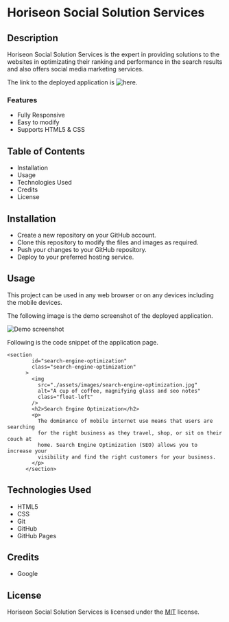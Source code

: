 # Horiseon Social Solution Services

## Description

Horiseon Social Solution Services is the expert in providing solutions to the websites in optimizating their ranking and performance in the search results and also offers social media marketing services.

The link to the deployed application is ![here](https://shwethareddy0.github.io/Horiseon-Code-Refactor/).

### Features

- Fully Responsive
- Easy to modify
- Supports HTML5 & CSS

## Table of Contents

- Installation
- Usage
- Technologies Used
- Credits
- License

## Installation

- Create a new repository on your GitHub account.
- Clone this repository to modify the files and images as required.
- Push your changes to your GitHub repository.
- Deploy to your preferred hosting service.

## Usage

This project can be used in any web browser or on any devices including the mobile devices.

The following image is the demo screenshot of the deployed application.

![Demo screenshot](./assets/images/demo-screenshot.gif)

Following is the code snippet of the application page.

```html5
<section
        id="search-engine-optimization"
        class="search-engine-optimization"
      >
        <img
          src="./assets/images/search-engine-optimization.jpg"
          alt="A cup of coffee, magnifying glass and seo notes"
          class="float-left"
        />
        <h2>Search Engine Optimization</h2>
        <p>
          The dominance of mobile internet use means that users are searching
          for the right business as they travel, shop, or sit on their couch at
          home. Search Engine Optimization (SEO) allows you to increase your
          visibility and find the right customers for your business.
        </p>
      </section>

```

## Technologies Used

- HTML5
- CSS
- Git
- GitHub
- GitHub Pages

## Credits

- Google

## License

Horiseon Social Solution Services is licensed under the [MIT](LICENSE.txt) license.
